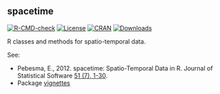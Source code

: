 ## spacetime 

[![R-CMD-check](https://github.com/r-spatial/gstat/workflows/tic/badge.svg)](https://github.com/r-spatial/gstat/actions)
[![License](http://img.shields.io/badge/license-GPL%20%28%3E=%202%29-brightgreen.svg?style=flat)](http://www.gnu.org/licenses/gpl-2.0.html)
[![CRAN](http://www.r-pkg.org/badges/version/spacetime)](http://cran.rstudio.com/package=spacetime) 
[![Downloads](http://cranlogs.r-pkg.org/badges/spacetime?color=brightgreen)](http://www.r-pkg.org/pkg/spacetime)

R classes and methods for spatio-temporal data. 

See:

* Pebesma, E., 2012. spacetime: Spatio-Temporal Data in R. 
Journal of Statistical Software [51 (7), 1-30](https://www.jstatsoft.org/v51/i07/).
* Package [vignettes](https://cran.r-project.org/web/packages/spacetime/index.html)
